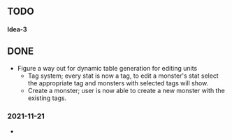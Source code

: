 ## TODO

#### Idea-3

## DONE

-   Figure a way out for dynamic table generation for editing units
    -   Tag system; every stat is now a tag, to edit a monster's stat select the appropriate tag and monsters with selected tags will show.
    -   Create a monster; user is now able to create a new monster with the existing tags.

### 2021-11-21

-
